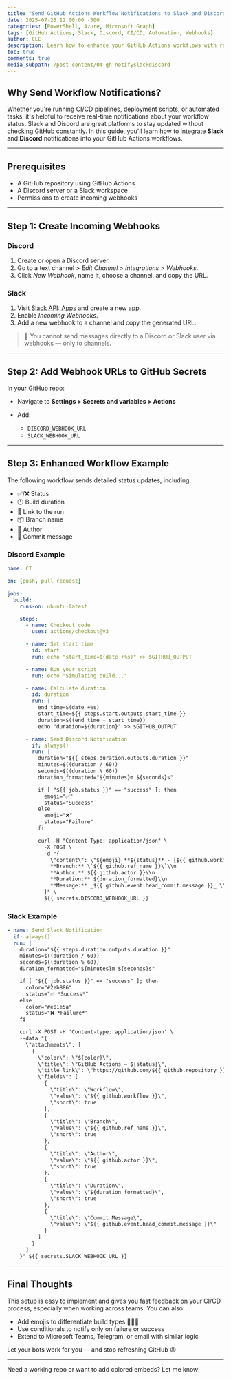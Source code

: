 ```yaml
---
title: "Send GitHub Actions Workflow Notifications to Slack and Discord"
date: 2025-07-25 12:00:00 -500
categories: [PowerShell, Azure, Microsoft Graph]
tags: [GitHub Actions, Slack, Discord, CI/CD, Automation, Webhooks]
author: CLC
description: Learn how to enhance your GitHub Actions workflows with real-time notifications to Slack and Discord, complete with status, duration, links, and more.
toc: true
comments: true
media_subpath: /post-content/04-gh-notifyslackdiscord
---
```


## Why Send Workflow Notifications?

Whether you're running CI/CD pipelines, deployment scripts, or automated tasks, it's helpful to receive real-time notifications about your workflow status. Slack and Discord are great platforms to stay updated without checking GitHub constantly. In this guide, you'll learn how to integrate **Slack** and **Discord** notifications into your GitHub Actions workflows.

---

## Prerequisites

* A GitHub repository using GitHub Actions
* A Discord server or a Slack workspace
* Permissions to create incoming webhooks

---

## Step 1: Create Incoming Webhooks

### Discord

1. Create or open a Discord server.
2. Go to a text channel > *Edit Channel* > *Integrations* > *Webhooks*.
3. Click *New Webhook*, name it, choose a channel, and copy the URL.

### Slack

1. Visit [Slack API: Apps](https://api.slack.com/apps) and create a new app.
2. Enable *Incoming Webhooks*.
3. Add a new webhook to a channel and copy the generated URL.

> 📌 You cannot send messages directly to a Discord or Slack user via webhooks — only to channels.

---

## Step 2: Add Webhook URLs to GitHub Secrets

In your GitHub repo:

* Navigate to **Settings > Secrets and variables > Actions**
* Add:

  * `DISCORD_WEBHOOK_URL`
  * `SLACK_WEBHOOK_URL`

---

## Step 3: Enhanced Workflow Example

The following workflow sends detailed status updates, including:

* ✅/❌ Status
* 🕒 Build duration
* 🔗 Link to the run
* 📦 Branch name
* 🧑 Author
* 💬 Commit message

### Discord Example

```yaml
name: CI

on: [push, pull_request]

jobs:
  build:
    runs-on: ubuntu-latest

    steps:
      - name: Checkout code
        uses: actions/checkout@v3

      - name: Set start time
        id: start
        run: echo "start_time=$(date +%s)" >> $GITHUB_OUTPUT

      - name: Run your script
        run: echo "Simulating build..."

      - name: Calculate duration
        id: duration
        run: |
          end_time=$(date +%s)
          start_time=${{ steps.start.outputs.start_time }}
          duration=$((end_time - start_time))
          echo "duration=${duration}" >> $GITHUB_OUTPUT

      - name: Send Discord Notification
        if: always()
        run: |
          duration="${{ steps.duration.outputs.duration }}"
          minutes=$((duration / 60))
          seconds=$((duration % 60))
          duration_formatted="${minutes}m ${seconds}s"

          if [ "${{ job.status }}" == "success" ]; then
            emoji="✅"
            status="Success"
          else
            emoji="❌"
            status="Failure"
          fi

          curl -H "Content-Type: application/json" \
            -X POST \
            -d "{
              \"content\": \"${emoji} **${status}** - [${{ github.workflow }}](https://github.com/${{ github.repository }}/actions/runs/${{ github.run_id }})\\n
              **Branch:** \`${{ github.ref_name }}\`\\n
              **Author:** ${{ github.actor }}\\n
              **Duration:** ${duration_formatted}\\n
              **Message:** _${{ github.event.head_commit.message }}_ \"
            }" \
            ${{ secrets.DISCORD_WEBHOOK_URL }}
```

### Slack Example

```yaml
- name: Send Slack Notification
  if: always()
  run: |
    duration="${{ steps.duration.outputs.duration }}"
    minutes=$((duration / 60))
    seconds=$((duration % 60))
    duration_formatted="${minutes}m ${seconds}s"

    if [ "${{ job.status }}" == "success" ]; then
      color="#2eb886"
      status="✅ *Success*"
    else
      color="#e01e5a"
      status="❌ *Failure*"
    fi

    curl -X POST -H 'Content-type: application/json' \
    --data "{
      \"attachments\": [
        {
          \"color\": \"${color}\",
          \"title\": \"GitHub Actions – ${status}\",
          \"title_link\": \"https://github.com/${{ github.repository }}/actions/runs/${{ github.run_id }}\",
          \"fields\": [
            {
              \"title\": \"Workflow\",
              \"value\": \"${{ github.workflow }}\",
              \"short\": true
            },
            {
              \"title\": \"Branch\",
              \"value\": \"${{ github.ref_name }}\",
              \"short\": true
            },
            {
              \"title\": \"Author\",
              \"value\": \"${{ github.actor }}\",
              \"short\": true
            },
            {
              \"title\": \"Duration\",
              \"value\": \"${duration_formatted}\",
              \"short\": true
            },
            {
              \"title\": \"Commit Message\",
              \"value\": \"${{ github.event.head_commit.message }}\"
            }
          ]
        }
      ]
    }" ${{ secrets.SLACK_WEBHOOK_URL }}
```

---

## Final Thoughts

This setup is easy to implement and gives you fast feedback on your CI/CD process, especially when working across teams. You can also:

* Add emojis to differentiate build types 🧪🔧🚀
* Use conditionals to notify only on failure or success
* Extend to Microsoft Teams, Telegram, or email with similar logic

Let your bots work for you — and stop refreshing GitHub 😉

---

Need a working repo or want to add colored embeds? Let me know!
